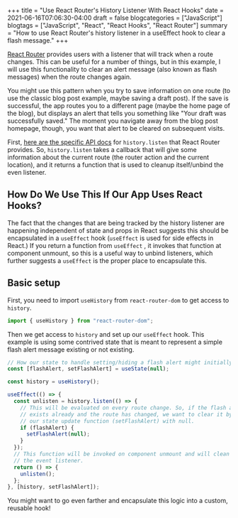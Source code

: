 +++
title = "Use React Router's History Listener With React Hooks"
date = 2021-06-16T07:06:30-04:00
draft = false
blogcategories = ["JavaScript"]
blogtags = ["JavaScript", "React", "React Hooks", "React Router"]
summary = "How to use React Router's history listener in a useEffect hook to clear a flash message."
+++

[React Router](https://reactrouter.com/) provides users with a listener that will track when a route changes. This can be useful for a number of things, but in this example, I will use this functionality to clear an alert message (also known as flash messages) when the route changes again.

You might use this pattern when you try to save information on one route (to use the classic blog post example, maybe saving a draft post). If the save is successful, the app routes you to a different page (maybe the home page of the blog), but displays an alert that tells you something like "Your draft was successfully saved." The moment you navigate away from the blog post homepage, though, you want that alert to be cleared on subsequent visits.

First, [here are the specific API docs](https://github.com/ReactTraining/history/blob/master/docs/api-reference.md#history.listen) for `history.listen` that React Router provides. So, `history.listen` takes a callback that will give some information about the current route (the router action and the current location), and it returns a function that is used to cleanup itself/unbind the even listener.

## How Do We Use This If Our App Uses React Hooks?

The fact that the changes that are being tracked by the history listener are happening independent of state and props in React suggests this should be encapsulated in a `useEffect` hook (`useEffect` is used for side effects in React.) If you return a function from `useEffect` , it invokes that function at component unmount, so this is a useful way to unbind listeners, which further suggests a `useEffect` is the proper place to encapsulate this.

## Basic setup

First, you need to import `useHistory` from `react-router-dom` to get access to `history`.

```javascript
import { useHistory } from "react-router-dom";
```

Then we get access to `history` and set up our `useEffect` hook. This example is using some contrived state that is meant to represent a simple flash alert message existing or not existing.

```javascript
// How our state to handle setting/hiding a flash alert might initially look
const [flashAlert, setFlashAlert] = useState(null);

const history = useHistory();

useEffect(() => {
  const unlisten = history.listen(() => {
    // This will be evaluated on every route change. So, if the flash alert
    // exists already and the route has changed, we want to clear it by calling
    // our state update function (setFlashAlert) with null.
    if (flashAlert) {
      setFlashAlert(null);
    }
  });
  // This function will be invoked on component unmount and will clean up
  // the event listener.
  return () => {
    unlisten();
  };
}, [history, setFlashAlert]);
```

You might want to go even farther and encapsulate this logic into a custom, reusable hook!
